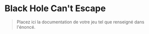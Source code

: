 # Black Hole Can't Escape

> Placez ici la documentation de votre jeu tel que renseigné dans l'énoncé.
